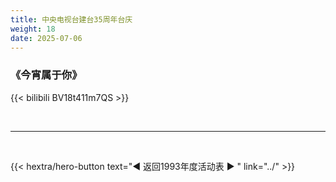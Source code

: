 ```yaml
---
title: 中央电视台建台35周年台庆
weight: 18
date: 2025-07-06
---
```


### 《今宵属于你》

{{< bilibili BV18t411m7QS >}}

<br>
<hr>
<br>

{{< hextra/hero-button text="◀ 返回1993年度活动表 ▶ " link="../" >}}